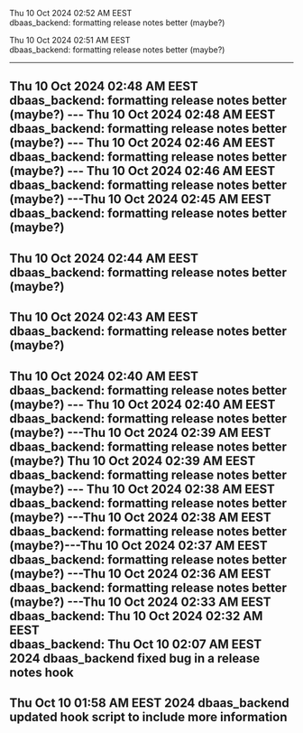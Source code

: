 
Thu 10 Oct 2024 02:52 AM EEST  
dbaas_backend:
formatting release notes better (maybe?)  

Thu 10 Oct 2024 02:51 AM EEST  
dbaas_backend:
formatting release notes better (maybe?)  

---  

Thu 10 Oct 2024 02:48 AM EEST  
dbaas_backend:
formatting release notes better (maybe?)  ---  Thu 10 Oct 2024 02:48 AM EEST  
dbaas_backend:
formatting release notes better (maybe?)  ---  Thu 10 Oct 2024 02:46 AM EEST  
dbaas_backend:
formatting release notes better (maybe?)  ---  Thu 10 Oct 2024 02:46 AM EEST  
dbaas_backend:
formatting release notes better (maybe?)  ---Thu 10 Oct 2024 02:45 AM EEST  
dbaas_backend:
formatting release notes better (maybe?)
---
Thu 10 Oct 2024 02:44 AM EEST  
dbaas_backend:
formatting release notes better (maybe?)
---
Thu 10 Oct 2024 02:43 AM EEST  
dbaas_backend:
formatting release notes better (maybe?)
------------------
Thu 10 Oct 2024 02:40 AM EEST  
dbaas_backend:
formatting release notes better (maybe?)   ---  Thu 10 Oct 2024 02:40 AM EEST  
dbaas_backend:
formatting release notes better (maybe?)   ---Thu 10 Oct 2024 02:39 AM EEST  
dbaas_backend:
formatting release notes better (maybe?)
Thu 10 Oct 2024 02:39 AM EEST  
dbaas_backend:
formatting release notes better (maybe?)  ---  Thu 10 Oct 2024 02:38 AM EEST  
dbaas_backend:
formatting release notes better (maybe?)  ---Thu 10 Oct 2024 02:38 AM EEST  
dbaas_backend:
formatting release notes better (maybe?)---Thu 10 Oct 2024 02:37 AM EEST  
dbaas_backend:
formatting release notes better (maybe?)  ---Thu 10 Oct 2024 02:36 AM EEST  
dbaas_backend:
formatting release notes better (maybe?)  ---Thu 10 Oct 2024 02:33 AM EEST  
dbaas_backend:
Thu 10 Oct 2024 02:32 AM EEST  
dbaas_backend:
Thu Oct 10 02:07 AM EEST 2024
dbaas_backend
fixed bug in a release notes hook
------------------
Thu Oct 10 01:58 AM EEST 2024
dbaas_backend
updated hook script to include more information
------------------

